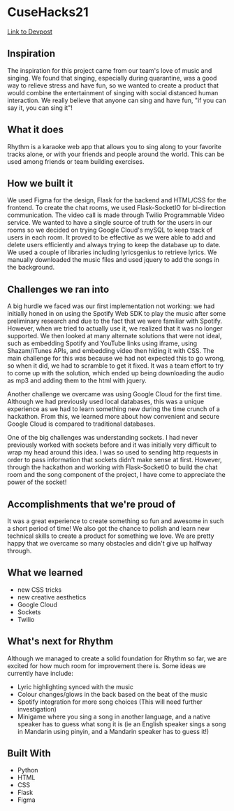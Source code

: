 # CuseHacks21

[Link to Devpost](https://devpost.com/software/rhythm-wdoqfa#updates)

## Inspiration
The inspiration for this project came from our team's love of music and singing. We found that singing, especially during quarantine, was a good way to relieve stress and have fun, so we wanted to create a product that would combine the entertainment of singing with social distanced human interaction. We really believe that anyone can sing and have fun, "if you can say it, you can sing it"!

## What it does
Rhythm is a karaoke web app that allows you to sing along to your favorite tracks alone, or with your friends and people around the world. This can be used among friends or team building exercises.

## How we built it
We used Figma for the design, Flask for the backend and HTML/CSS for the frontend. To create the chat rooms, we used Flask-SocketIO for bi-direction communication. The video call is made through Twilio Programmable Video service. We wanted to have a single source of truth for the users in our rooms so we decided on trying Google Cloud's mySQL to keep track of users in each room. It proved to be effective as we were able to add and delete users efficiently and always trying to keep the database up to date. We used a couple of libraries including lyricsgenius to retrieve lyrics. We manually downloaded the music files and used jquery to add the songs in the background.

## Challenges we ran into
A big hurdle we faced was our first implementation not working: we had initially honed in on using the Spotify Web SDK to play the music after some preliminary research and due to the fact that we were familiar with Spotify. However, when we tried to actually use it, we realized that it was no longer supported. We then looked at many alternate solutions that were not ideal, such as embedding Spotify and YouTube links using iframe, using Shazam/iTunes APIs, and embedding video then hiding it with CSS. The main challenge for this was because we had not expected this to go wrong, so when it did, we had to scramble to get it fixed. It was a team effort to try to come up with the solution, which ended up being downloading the audio as mp3 and adding them to the html with jquery.

Another challenge we overcame was using Google Cloud for the first time. Although we had previously used local databases, this was a unique experience as we had to learn something new during the time crunch of a hackathon. From this, we learned more about how convenient and secure Google Cloud is compared to traditional databases.

One of the big challenges was understanding sockets. I had never previously worked with sockets before and it was initially very difficult to wrap my head around this idea. I was so used to sending http requests in order to pass information that sockets didn't make sense at first. However, through the hackathon and working with Flask-SocketIO to build the chat room and the song component of the project, I have come to appreciate the power of the socket!

## Accomplishments that we're proud of
It was a great experience to create something so fun and awesome in such a short period of time! We also got the chance to polish and learn new technical skills to create a product for something we love. We are pretty happy that we overcame so many obstacles and didn't give up halfway through.

## What we learned
* new CSS tricks
* new creative aesthetics
* Google Cloud
* Sockets
* Twilio

## What's next for Rhythm
Although we managed to create a solid foundation for Rhythm so far, we are excited for how much room for improvement there is. Some ideas we currently have include:

* Lyric highlighting synced with the music
* Colour changes/glows in the back based on the beat of the music
* Spotify integration for more song choices (This will need further investigation)
* Minigame where you sing a song in another language, and a native speaker has to guess what song it is (ie an English speaker sings a song in Mandarin using pinyin, and a Mandarin speaker has to guess it!)

## Built With
* Python
* HTML
* CSS
* Flask
* Figma

